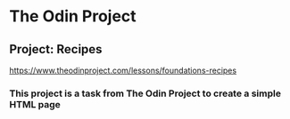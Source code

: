 # The Odin Project
## Project: Recipes
https://www.theodinproject.com/lessons/foundations-recipes

### This project is a task from The Odin Project to create a simple HTML page